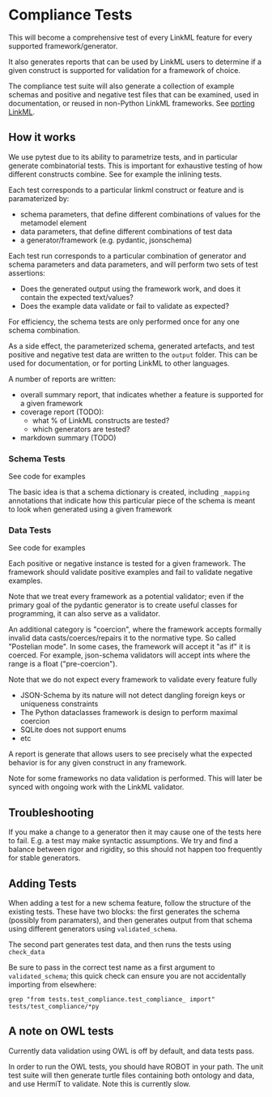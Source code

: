 # Compliance Tests

This will become a comprehensive test of every LinkML feature for every supported framework/generator.

It also generates reports that can be used by LinkML users to determine if a given construct is supported
for validation for a framework of choice.

The compliance test suite will also generate a collection of example schemas and positive and negative
test files that can be examined, used in documentation, or reused in non-Python LinkML frameworks.
See [porting LinkML](https://linkml.io/linkml/howtos/port-linkml.html).

## How it works

We use pytest due to its ability to parametrize tests, and in particular generate combinatorial tests.
This is important for exhaustive testing of how different constructs combine. See for example the inlining
tests.

Each test corresponds to a particular linkml construct or feature and is paramaterized by:

- schema parameters, that define different combinations of values for the metamodel element
- data parameters, that define different combinations of test data
- a generator/framework (e.g. pydantic, jsonschema)

Each test run corresponds to a particular combination of generator and schema parameters and data parameters, and will perform
two sets of test assertions:

- Does the generated output using the framework work, and does it contain the expected text/values?
- Does the example data validate or fail to validate as expected?

For efficiency, the schema tests are only performed once for any one schema combination.

As a side effect, the parameterized schema, generated artefacts, and test positive and negative test data
are written to the `output` folder. This can be used for documentation, or for porting LinkML to other
languages.

A number of reports are written:

- overall summary report, that indicates whether a feature is supported for a given framework
- coverage report (TODO):
    - what % of LinkML constructs are tested?
    - which generators are tested?
- markdown summary (TODO)

### Schema Tests

See code for examples

The basic idea is that a schema dictionary is created, including `_mapping` annotations that indicate
how this particular piece of the schema is meant to look when generated using a given framework

### Data Tests

See code for examples

Each positive or negative instance is tested for a given framework. The framework should validate positive
examples and fail to validate negative examples.

Note that we treat every framework as a potential validator; even if the primary goal of the pydantic
generator is to create useful classes for programming, it can also serve as a validator.

An additional category is "coercion", where the framework accepts formally invalid data casts/coerces/repairs
it to the normative type. So called "Postelian mode". In some cases, the framework will accept it "as if" it
is coerced. For example, json-schema validators will accept ints where the range is a float ("pre-coercion").

Note that we do not expect every framework to validate every feature fully

- JSON-Schema by its nature will not detect dangling foreign keys or uniqueness constraints
- The Python dataclasses framework is design to perform maximal coercion
- SQLite does not support enums
- etc

A report is generate that allows users to see precisely what the expected behavior is for any given
construct in any framework.

Note for some frameworks no data validation is performed. This will later be synced with ongoing work
with the LinkML validator.


## Troubleshooting

If you make a change to a generator then it may cause one of the tests here to fail. E.g. a test may
make syntactic assumptions. We try and find a balance between rigor and rigidity, so this should not
happen too frequently for stable generators.

## Adding Tests

When adding a test for a new schema feature, follow the structure of the existing tests.
These have two blocks: the first generates the schema (possibly from paramaters), and then
generates output from that schema using different generators using `validated_schema`.

The second part generates test data, and then runs the tests using `check_data`

Be sure to pass in the correct test name as a first argument to `validated_schema`; this quick check
can ensure you are not accidentally importing from elsewhere:

```
grep "from tests.test_compliance.test_compliance_ import" tests/test_compliance/*py
```

## A note on OWL tests

Currently data validation using OWL is off by default, and data tests pass.

In order to run the OWL tests, you should have ROBOT in your path. The unit test
suite will then generate turtle files containing both ontology and data, and
use HermiT to validate. Note this is currently slow.
